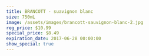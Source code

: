 ```yaml
---
title: BRANCOTT - suavignon blanc
size: 750mL
image: /assets/images/brancott-sauvignon-blanc-2.jpg
reg_price: $10.99
special_price: $8.49
expiration_date: 2017-06-28 00:00:00
show_special: true
---
```



